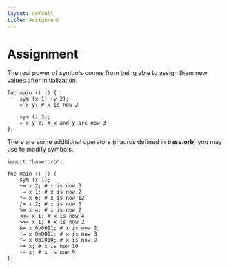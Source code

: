 ```yaml
---
layout: default
title: Assignment
---
```

# Assignment

The real power of symbols comes from being able to assign them new values after initialization.

```
fnc main () () {
    sym (x 1) (y 2);
    = x y; # x is now 2

    sym (z 3);
    = x y z; # x and y are now 3
};
```

There are some additional operators (macros defined in **base.orb**) you may use to modify symbols.

```
import "base.orb";

fnc main () () {
    sym (x 1);
    += x 2; # x is now 3
    -= x 1; # x is now 2
    *= x 6; # x is now 12
    /= x 2; # x is now 6
    %= x 4; # x is now 2
    <<= x 1; # x is now 4
    >>= x 1; # x is now 2
    &= x 0b0011; # x is now 2
    |= x 0b0011; # x is now 3
    ^= x 0b1010; # x is now 9
    ++ x; # x is now 10
    -- x; # x is now 9
};
```